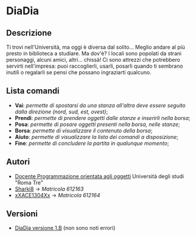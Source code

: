 # DiaDia

## Descrizione
Ti trovi nell'Università, ma oggi è diversa dal solito...
Meglio andare al più presto in biblioteca a studiare. Ma dov'è?
I locali sono popolati da strani personaggi, alcuni amici, altri... chissà!
Ci sono attrezzi che potrebbero servirti nell'impresa:
puoi raccoglierli, usarli, posarli quando ti sembrano inutili
o regalarli se pensi che possano ingraziarti qualcuno.

## Lista comandi
- **Vai**: *permette di spostarsi da una stanza all'altra deve essere seguito dalla direzione (nord, sud, est, ovest)*;
- **Prendi**: *permette di prendere oggetti dalle stanze e inserirli nella borsa*;
- **Posa**: *permette di posare oggetti presenti nella borsa, nelle stanze*;
- **Borsa**: *permette di visualizzare il contenuto della borsa*;
- **Aiuto**: *permette di visualizzare la lista dei comandi a disposizione*;
- **Fine**: *permette di concludere la partita in qualunque momento*;



## Autori
- [Docente Programmazione orientata agli oggetti](https://www.uniroma3.it/persone/a3JDN1RYZ1A2TFcyUjZQQTA5R1BHR09HYlNGRWlNVi8raHR0OWtmUm9jYz0=/) Università degli studi "Roma Tre"
- [Sharki8](https://github.com/Sharki8) -> *Matricola 612163*
- [xXACE1304Xx](https://github.com/xXACE1304Xx) -> *Matricola 612164*
  
## Versioni
- [DiaDia versione 1.B](https://github.com/xXACE1304Xx/2025-HOMEWORK-612163-612164/tree/main/src) (non sono noti errori)

